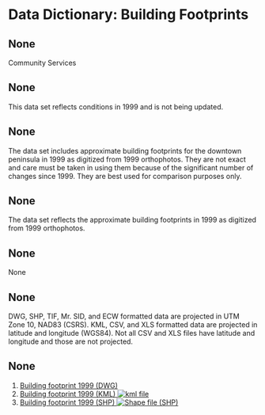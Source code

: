 # Data Dictionary: Building Footprints
## None
Community Services

## None
This data set reflects conditions in 1999 and is not being updated.

## None
The data set includes approximate building footprints for the downtown
peninsula in 1999 as digitized from 1999 orthophotos. They are not exact and
care must be taken in using them because of the significant number of changes
since 1999. They are best used for comparison purposes only.

## None
The data set reflects the approximate building footprints in 1999 as digitized
from 1999 orthophotos.

## None
None

## None
DWG, SHP, TIF, Mr. SID, and ECW formatted data are projected in UTM Zone 10,
NAD83 (CSRS). KML, CSV, and XLS formatted data are projected in latitude and
longitude (WGS84). Not all CSV and XLS files have latitude and longitude and
those are not projected.

## None
  1. [Building footprint 1999 (DWG)](ftp://webftp.vancouver.ca/OpenData/dwg/building_footprints_1999.dwg)
  2. [Building footprint 1999 (KML) ![kml file](../images/Icon_kml.gif)](../download/kml/building_footprints_1999.kmz)
  3. [Building footprint 1999 (SHP) ![Shape file \(SHP\)](../images/icon_shape.jpg)](ftp://webftp.vancouver.ca/OpenData/shape/building_footprints_1999_shp.zip)

